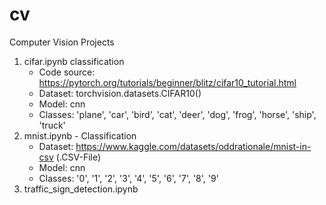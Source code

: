 # cv
Computer Vision Projects
1. cifar.ipynb classification
    - Code source: https://pytorch.org/tutorials/beginner/blitz/cifar10_tutorial.html
    - Dataset: torchvision.datasets.CIFAR10()
    - Model: cnn
    - Classes: 'plane', 'car', 'bird', 'cat', 'deer', 'dog', 'frog', 'horse', 'ship', 'truck'
2. mnist.ipynb - Classification
    - Dataset: https://www.kaggle.com/datasets/oddrationale/mnist-in-csv (.CSV-File)
    - Model: cnn
    - Classes: '0', '1', '2', '3', '4', '5', '6', '7', '8', '9'
3. traffic_sign_detection.ipynb 
